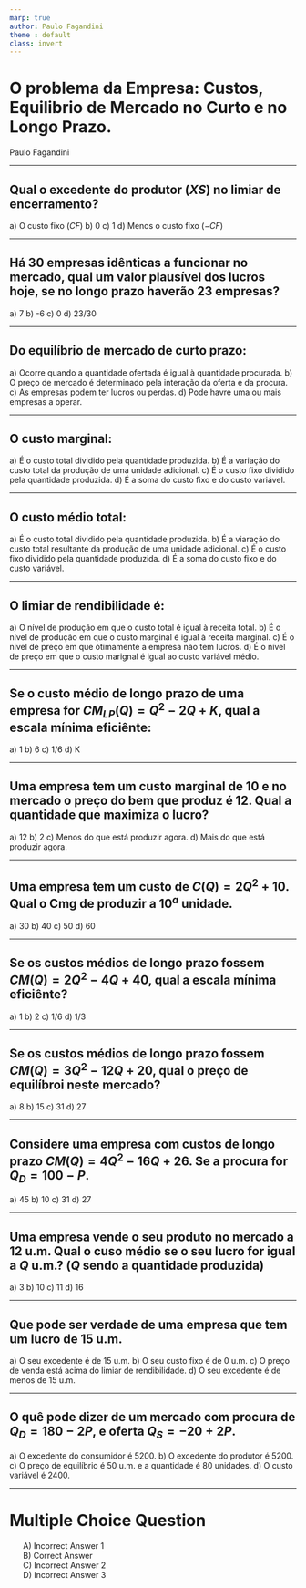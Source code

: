 ```yaml
---
marp: true
author: Paulo Fagandini
theme : default
class: invert
---
```


# O problema da Empresa: Custos, Equilibrio de Mercado no Curto e no Longo Prazo.
Paulo Fagandini

---

## Qual o excedente do produtor ($XS$) no limiar de encerramento?
a) O custo fixo ($CF$)
b) 0
c) 1
d) Menos o custo fixo ($-CF$)

---

## Há 30 empresas idênticas a funcionar no mercado, qual um valor plausível dos lucros hoje, se no longo prazo haverão 23 empresas?
a) 7
b) -6
c) 0
d) 23/30

---

## Do equilíbrio de mercado de curto prazo:

a) Ocorre quando a quantidade ofertada é igual à quantidade procurada.
b) O preço de mercado é determinado pela interação da oferta e da procura.
c) As empresas podem ter lucros ou perdas.
d) Pode havre uma ou mais empresas a operar.

---

## O custo marginal:
a) É o custo total dividido pela quantidade produzida.
b) É a variação do custo total da produção de uma unidade adicional.
c) É o custo fixo dividido pela quantidade produzida.
d) É a soma do custo fixo e do custo variável.

---

## O custo médio total:
a) É o custo total dividido pela quantidade produzida.
b) É a viaração do custo total resultante da produção de uma unidade adicional.
c) É o custo fixo dividido pela quantidade produzida.
d) É a soma do custo fixo e do custo variável.

---

## O limiar de rendibilidade é:
a) O nível de produção em que o custo total é igual à receita total.
b) É o nível de produção em que o custo marginal é igual à receita marginal.
c) É o nível de preço em que ótimamente a empresa não tem lucros.
d) É o nível de preço em que o custo marignal é igual ao custo variável médio.

---

## Se o custo médio de longo prazo de uma empresa for $CM_{LP}(Q)=Q^2-2Q+K$, qual a escala mínima eficiênte:
a) 1
b) 6
c) 1/6
d) K

---

## Uma empresa tem um custo marginal de 10 e no mercado o preço do bem que produz é 12. Qual a quantidade que maximiza o lucro?
a) 12
b) 2
c) Menos do que está produzir agora.
d) Mais do que está produzir agora.

---

## Uma empresa tem um custo de $C(Q)=2Q^2+10$. Qual o Cmg de produzir a $10^a$ unidade.
a) 30
b) 40
c) 50
d) 60

---

## Se os custos médios de longo prazo fossem $CM(Q)=2Q^2-4Q+40$, qual a escala mínima eficiênte?

a) 1
b) 2
c) 1/6
d) 1/3

---

## Se os custos médios de longo prazo fossem $CM(Q)=3Q^2-12Q+20$, qual o preço de equilíbroi neste mercado?
a) 8
b) 15
c) 31
d) 27

---

## Considere uma empresa com custos de longo prazo $CM(Q)=4Q^2-16Q+26$. Se a procura for $Q_D=100-P$.
a) 45
b) 10
c) 31
d) 27

---

## Uma empresa vende o seu produto no mercado a 12 u.m. Qual o cuso médio se o seu lucro for igual a $Q$ u.m.? ($Q$ sendo a quantidade produzida)

a) 3
b) 10
c) 11
d) 16

---

## Que pode ser verdade de uma empresa que tem um lucro de 15 u.m.
a) O seu excedente é de 15 u.m.
b) O seu custo fixo é de 0 u.m.
c) O preço de venda está acima do limiar de rendibilidade.
d) O seu excedente é de menos de 15 u.m.

---

## O quê pode dizer de um mercado com procura de $Q_D=180-2P$, e oferta $Q_S=-20+2P$.
a) O excedente do consumidor é 5200.
b) O excedente do produtor é 5200.
c) O preço de equilíbrio é 50 u.m. e a quantidade é 80 unidades.
d) O custo variável é 2400.

---

# Multiple Choice Question

- [ ] A) Incorrect Answer 1
- [x] B) Correct Answer
- [ ] C) Incorrect Answer 2
- [ ] D) Incorrect Answer 3

<style>
input[type="checkbox"] {
    display: none;
}

input[type="checkbox"] + label {
    background-color: #fff;
    padding: 5px;
    cursor: pointer;
}

input[type="checkbox"]:checked + label {
    background-color: lightgreen;
    animation: highlight 2s;
}

@keyframes highlight {
    0% {
        background-color: lightgreen;
    }
    50% {
        background-color: #fff;
    }
    100% {
        background-color: lightgreen;
    }
}
</style>